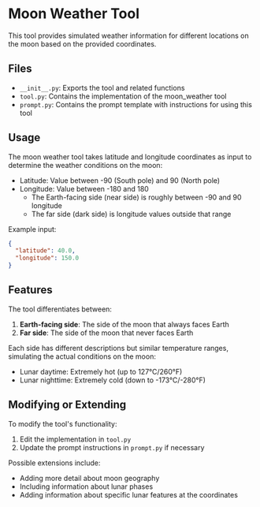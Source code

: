 # Moon Weather Tool

This tool provides simulated weather information for different locations on the moon based on the provided coordinates.

## Files

- `__init__.py`: Exports the tool and related functions
- `tool.py`: Contains the implementation of the moon_weather tool
- `prompt.py`: Contains the prompt template with instructions for using this tool

## Usage

The moon weather tool takes latitude and longitude coordinates as input to determine the weather conditions on the moon:

- Latitude: Value between -90 (South pole) and 90 (North pole)
- Longitude: Value between -180 and 180
  - The Earth-facing side (near side) is roughly between -90 and 90 longitude
  - The far side (dark side) is longitude values outside that range

Example input:

```json
{
  "latitude": 40.0,
  "longitude": 150.0
}
```

## Features

The tool differentiates between:

1. **Earth-facing side**: The side of the moon that always faces Earth
2. **Far side**: The side of the moon that never faces Earth

Each side has different descriptions but similar temperature ranges, simulating the actual conditions on the moon:

- Lunar daytime: Extremely hot (up to 127°C/260°F)
- Lunar nighttime: Extremely cold (down to -173°C/-280°F)

## Modifying or Extending

To modify the tool's functionality:

1. Edit the implementation in `tool.py`
2. Update the prompt instructions in `prompt.py` if necessary

Possible extensions include:

- Adding more detail about moon geography
- Including information about lunar phases
- Adding information about specific lunar features at the coordinates
